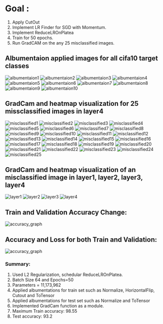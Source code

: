 # Goal :
1. Apply CutOut
2. Implement LR Finder for SGD with Momentum.
3. Implement ReduceLROnPlatea
4. Train for 50 epochs.
5. Run GradCAM on the any 25 misclassified images. 

## Albumentaion applied images for all cifa10 target classes
![albumentaion1](https://github.com/sajnanshetty/deep-learning/blob/master/s10/images/albumentaion/0.PNG)
![albumentaion2](https://github.com/sajnanshetty/deep-learning/blob/master/s10/images/albumentaion/1.PNG)
![albumentaion3](https://github.com/sajnanshetty/deep-learning/blob/master/s10/images/albumentaion/2.png)
![albumentaion4](https://github.com/sajnanshetty/deep-learning/blob/master/s10/images/albumentaion/3.PNG)
![albumentaion5](https://github.com/sajnanshetty/deep-learning/blob/master/s10/images/albumentaion/4.PNG)
![albumentaion6](https://github.com/sajnanshetty/deep-learning/blob/master/s10/images/albumentaion/5.PNG)
![albumentaion7](https://github.com/sajnanshetty/deep-learning/blob/master/s10/images/albumentaion/6.PNG)
![albumentaion8](https://github.com/sajnanshetty/deep-learning/blob/master/s10/images/albumentaion/7.PNG)
![albumentaion9](https://github.com/sajnanshetty/deep-learning/blob/master/s10/images/albumentaion/8.PNG)
![albumentaion10](https://github.com/sajnanshetty/deep-learning/blob/master/s10/images/albumentaion/9.PNG)

## GradCam and heatmap visualization for 25 missclassified images in layer4
![misclassified1](https://github.com/sajnanshetty/deep-learning/blob/master/s10/images/gradcam_misclassified/gradcam_missclassified_1.png)
![misclassified2](https://github.com/sajnanshetty/deep-learning/blob/master/s10/images/gradcam_misclassified/gradcam_missclassified_2.png)
![misclassified3](https://github.com/sajnanshetty/deep-learning/blob/master/s10/images/gradcam_misclassified/gradcam_missclassified_3.png)
![misclassified4](https://github.com/sajnanshetty/deep-learning/blob/master/s10/images/gradcam_misclassified/gradcam_missclassified_4.png)
![misclassified5](https://github.com/sajnanshetty/deep-learning/blob/master/s10/images/gradcam_misclassified/gradcam_missclassified_5.png)
![misclassified6](https://github.com/sajnanshetty/deep-learning/blob/master/s10/images/gradcam_misclassified/gradcam_missclassified_6.png)
![misclassified7](https://github.com/sajnanshetty/deep-learning/blob/master/s10/images/gradcam_misclassified/gradcam_missclassified_7.png)
![misclassified8](https://github.com/sajnanshetty/deep-learning/blob/master/s10/images/gradcam_misclassified/gradcam_missclassified_8.png)
![misclassified9](https://github.com/sajnanshetty/deep-learning/blob/master/s10/images/gradcam_misclassified/gradcam_missclassified_9.png)
![misclassified10](https://github.com/sajnanshetty/deep-learning/blob/master/s10/images/gradcam_misclassified/gradcam_missclassified_10.png)
![misclassified11](https://github.com/sajnanshetty/deep-learning/blob/master/s10/images/gradcam_misclassified/gradcam_missclassified_11.png)
![misclassified12](https://github.com/sajnanshetty/deep-learning/blob/master/s10/images/gradcam_misclassified/gradcam_missclassified_12.png)
![misclassified13](https://github.com/sajnanshetty/deep-learning/blob/master/s10/images/gradcam_misclassified/gradcam_missclassified_13.png)
![misclassified14](https://github.com/sajnanshetty/deep-learning/blob/master/s10/images/gradcam_misclassified/gradcam_missclassified_14.png)
![misclassified15](https://github.com/sajnanshetty/deep-learning/blob/master/s10/images/gradcam_misclassified/gradcam_missclassified_15.png)
![misclassified16](https://github.com/sajnanshetty/deep-learning/blob/master/s10/images/gradcam_misclassified/gradcam_missclassified_16.png)
![misclassified17](https://github.com/sajnanshetty/deep-learning/blob/master/s10/images/gradcam_misclassified/gradcam_missclassified_17.png)
![misclassified18](https://github.com/sajnanshetty/deep-learning/blob/master/s10/images/gradcam_misclassified/gradcam_missclassified_18.png)
![misclassified19](https://github.com/sajnanshetty/deep-learning/blob/master/s10/images/gradcam_misclassified/gradcam_missclassified_19.png)
![misclassified20](https://github.com/sajnanshetty/deep-learning/blob/master/s10/images/gradcam_misclassified/gradcam_missclassified_20.png)
![misclassified21](https://github.com/sajnanshetty/deep-learning/blob/master/s10/images/gradcam_misclassified/gradcam_missclassified_21.png)
![misclassified22](https://github.com/sajnanshetty/deep-learning/blob/master/s10/images/gradcam_misclassified/gradcam_missclassified_22.png)
![misclassified23](https://github.com/sajnanshetty/deep-learning/blob/master/s10/images/gradcam_misclassified/gradcam_missclassified_23.png)
![misclassified24](https://github.com/sajnanshetty/deep-learning/blob/master/s10/images/gradcam_misclassified/gradcam_missclassified_24.png)
![misclassified25](https://github.com/sajnanshetty/deep-learning/blob/master/s10/images/gradcam_misclassified/gradcam_missclassified_25.png)

## GradCam and heatmap visualization of an misclassified image in layer1, layer2, layer3, layer4
![layer1](https://github.com/sajnanshetty/deep-learning/blob/master/s10/images/all_layer/gradcam_layer_1.png)
![layer2](https://github.com/sajnanshetty/deep-learning/blob/master/s10/images/all_layer/gradcam_layer_2.png)
![layer3](https://github.com/sajnanshetty/deep-learning/blob/master/s10/images/all_layer/gradcam_layer_3.png)
![layer4](https://github.com/sajnanshetty/deep-learning/blob/master/s10/images/all_layer/gradcam_layer_4.png)

## Train and Validation Accuracy Change:
![accuracy_graph](https://github.com/sajnanshetty/deep-learning/blob/master/s10/images/train_validation_accuracy_change.png)

## Accuracy and Loss for both Train and Validation:
![accuracy_graph](https://github.com/sajnanshetty/deep-learning/blob/master/s10/images/all_graph.png)


### Summary:
1. Used L2 Regularization, schedular ReduceLROnPlatea.
2. Batch Size 64 and Epochs=50
3. Parameters = 11,173,962
4. Applied albumentations for train set such as Normalize, HorizontalFlip, Cutout and ToTensor
5. Applied albumentations for test set such as Normalize and ToTensor
6. Implemented GradCam function as a module. 
7. Maximum Train accuracy:   98.55
8. Test accuracy:  93.2




